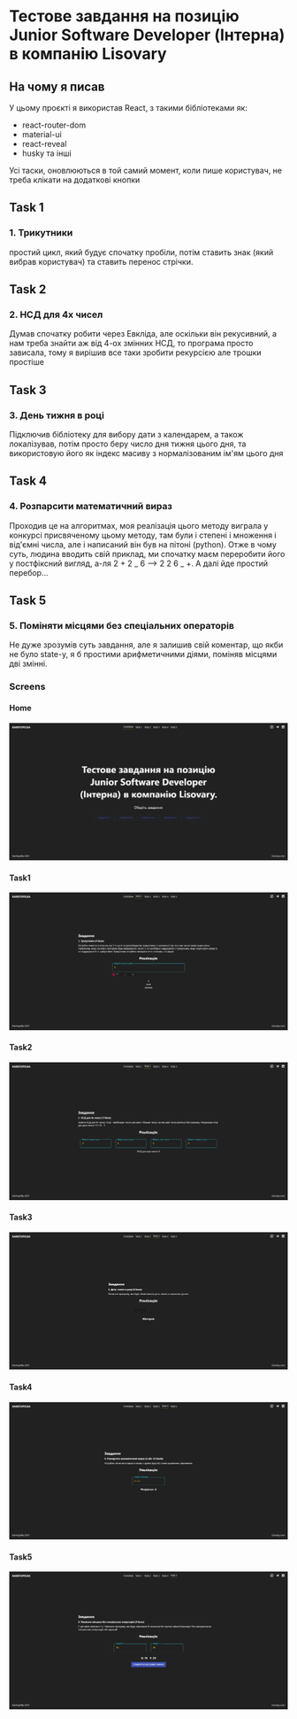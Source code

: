 # Тестове завдання на позицію Junior Software Developer (Інтерна) в компанію Lisovary

## На чому я писав

У цьому проєкті я використав React, з такими бібліотеками як:

- react-router-dom
- material-ui
- react-reveal
- husky
  та інші

Усі таски, оновлюються в той самий момент, коли пише користувач, не треба
клікати на додаткові кнопки

## Task 1

### 1. Трикутники

простий цикл, який будує спочатку пробіли, потім ставить знак (який вибрав
користувач) та ставить перенос стрічки.

## Task 2

### 2. НСД для 4х чисел

Думав спочатку робити через Евкліда, але оскільки він рекусивний, а нам треба
знайти аж від 4-ох змінних НСД, то програма просто зависала, тому я вирішив все
таки зробити рекурсією але трошки простіше

## Task 3

### 3. День тижня в році

Підключив бібліотеку для вибору дати з календарем, а також локалізував, потім
просто беру число дня тижня цього дня, та використовую його як індекс масиву з
нормалізованим ім'ям цього дня

## Task 4

### 4. Розпарсити математичний вираз

Проходив це на алгоритмах, моя реалізація цього методу виграла у конкурсі
присвяченому цьому методу, там були і степені і множення і від'ємні числа, але і
написаний він був на пітоні (python). Отже в чому суть, людина вводить свій
приклад, ми спочатку маєм переробити його у постфіксний вигляд, а-ля 2 + 2 _ 6
--> 2 2 6 _ +. А далі йде простий перебор...

## Task 5

### 5. Поміняти місцями без спеціальних операторів

Не дуже зрозумів суть завдання, але я залишив свій коментар, що якби не було
state-у, я б простими арифметичними діями, поміняв місцями дві змінні.

### Screens

#### Home

![Home](https://github.com/karrtopelka/test-assigment-lisovary/blob/master/src/assets/screens/home_page.png?raw=true)

#### Task1

![Task1](https://github.com/karrtopelka/test-assigment-lisovary/blob/master/src/assets/screens/task1.png?raw=true)

#### Task2

![Task2](https://github.com/karrtopelka/test-assigment-lisovary/blob/master/src/assets/screens/task2.png?raw=true)

#### Task3

![Task3](https://github.com/karrtopelka/test-assigment-lisovary/blob/master/src/assets/screens/task3.png?raw=true)

#### Task4

![Task4](https://github.com/karrtopelka/test-assigment-lisovary/blob/master/src/assets/screens/task4.png?raw=true)

#### Task5

![Task5](https://github.com/karrtopelka/test-assigment-lisovary/blob/master/src/assets/screens/task5.png?raw=true)
